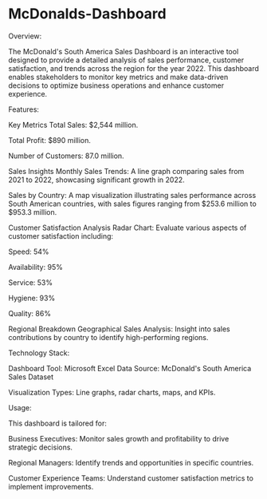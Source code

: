 # McDonalds-Dashboard
Overview:

The McDonald's South America Sales Dashboard is an interactive tool designed to provide a detailed analysis of sales performance, customer satisfaction, and trends across the region for the year 2022. This dashboard enables stakeholders to monitor key metrics and make data-driven decisions to optimize business operations and enhance customer experience.

Features:

Key Metrics
Total Sales: $2,544 million.

Total Profit: $890 million.

Number of Customers: 87.0 million.

Sales Insights
Monthly Sales Trends: A line graph comparing sales from 2021 to 2022, showcasing significant growth in 2022.

Sales by Country: A map visualization illustrating sales performance across South American countries, with sales figures ranging from $253.6 million to $953.3 million.

Customer Satisfaction Analysis
Radar Chart: Evaluate various aspects of customer satisfaction including:

Speed: 54%

Availability: 95%

Service: 53%

Hygiene: 93%

Quality: 86%

Regional Breakdown
Geographical Sales Analysis: Insight into sales contributions by country to identify high-performing regions.

Technology Stack:

Dashboard Tool: Microsoft Excel
Data Source: McDonald's South America Sales Dataset

Visualization Types: Line graphs, radar charts, maps, and KPIs.

Usage:

This dashboard is tailored for:

Business Executives: Monitor sales growth and profitability to drive strategic decisions.

Regional Managers: Identify trends and opportunities in specific countries.

Customer Experience Teams: Understand customer satisfaction metrics to implement improvements.
